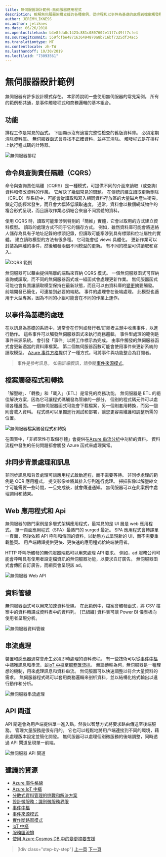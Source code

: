 ```yaml
---
title: 無伺服器設計範例-無伺服器應用程式
description: 瞭解無伺服器架構支援的各種案例，從排程和以事件為基礎的處理到檔案觸發程式和串流處理。
author: JEREMYLIKNESS
ms.author: jeliknes
ms.date: 06/26/2018
ms.openlocfilehash: b4e8fda0c1423c881c0807602e11f7c49ff7cfe4
ms.sourcegitcommit: 559fcfbe4871636494870a8b716bf7325df34ac5
ms.translationtype: MT
ms.contentlocale: zh-TW
ms.lasthandoff: 10/30/2019
ms.locfileid: "73093561"
---
```

# <a name="serverless-design-examples"></a>無伺服器設計範例

無伺服器有許多設計模式存在。 本節將說明一些使用無伺服器的常見案例。 所有的範例都共通，是事件觸發程式和商務邏輯的基本組合。

## <a name="scheduling"></a>功能

排程工作是常見的函式。 下圖顯示沒有適當完整性檢查的舊版資料庫。 必須定期清除資料庫。 無伺服器函式會尋找不正確資料，並將其清除。 觸發程式是在排程上執行程式碼的計時器。

![無伺服器排程](./media/serverless-scheduling.png)

## <a name="command-and-query-responsibility-segregation-cqrs"></a>命令與查詢責任隔離（CQRS）

命令與查詢責任隔離（CQRS）是一種模式，可提供不同的介面來讀取（或查詢）資料和修改資料的作業。 它解決了幾個常見的問題。 在傳統的建立讀取更新刪除（CRUD）型系統中，可能會從讀取和寫入相同資料存放區的大量磁片產生衝突。 鎖定可能經常發生，而且會大幅降低讀取速度。 通常，資料會以數個網域物件的複合形式呈現，而且讀取作業必須結合來自不同實體的資料。

使用 CQRS 時，讀取可能牽涉到特別的「簡維」實體，它會以取用的方式建立資料模型。 讀取的處理方式不同于它的儲存方式。 例如，雖然資料庫可能會將連絡人儲存為具有子地址記錄的標頭記錄，但讀取可能牽涉到具有標頭和位址屬性的實體。 建立讀取模型的方法有很多種。 它可能會從 views 具體化。 更新作業可以封裝為隔離的事件，然後觸發兩個不同模型的更新。 有不同的模型可供讀取和寫入。

![CQRS 範例](./media/cqrs-example.png)

無伺服器可以藉由提供隔離的端點來容納 CQRS 模式。 一個無伺服器函式可容納查詢或讀取，而不同的無伺服器函式或一組函式會處理更新作業。 無伺服器函式可能也會負責讓讀取模型保持在最新狀態，而且可以由資料庫的[變更](https://docs.microsoft.com/azure/cosmos-db/change-feed)摘要觸發。 前端開發已簡化，可連接到必要的端點。 事件的處理會在後端處理。 此模型也適用于大型專案，因為不同的小組可能會在不同的作業上運作。

## <a name="event-based-processing"></a>以事件為基礎的處理

在以訊息為基礎的系統中，通常會在佇列或發行者/訂閱者主題中收集事件，以進行動作。 這些事件可以觸發無伺服器函式來執行商務邏輯。 事件型處理的範例是事件來源系統。 會引發「事件」以將工作標示為完成。 由事件觸發的無伺服器函式會更新適當的資料庫檔案。 第二個無伺服器函數可能會使用事件來更新系統的讀取模型。 [Azure 事件方格](https://docs.microsoft.com/azure/event-grid/overview)提供了一種方式，可將事件與功能整合為訂閱者。

> 事件是參考訊息。 如需詳細資訊，請參閱[事件來源模式](https://docs.microsoft.com/azure/architecture/patterns/event-sourcing)。

## <a name="file-triggers-and-transformations"></a>檔案觸發程式和轉換

「解壓縮」、「轉換」和「載入」（ETL）是常見的商務功能。 無伺服器是 ETL 的絕佳解決方案，因為它可讓程式碼觸發為管線的一部分。 個別的程式碼元件可以處理各種層面。 一個無伺服器函式可能會下載檔案，另一個則套用轉換，而另一個則會載入資料。 程式碼可以單獨進行測試和部署，讓您更容易維護和調整所需的位置。

![無伺服器檔案觸發程式和轉換](./media/serverless-file-triggers.png)

在圖表中，「非經常性存取儲存體」會提供在[Azure 串流分析](https://docs.microsoft.com/azure/stream-analytics)中剖析的資料。 資料流程中發生的任何問題都會觸發 Azure 函式來處理異常。

## <a name="asynchronous-background-processing-and-messaging"></a>非同步背景處理和訊息

非同步訊息和背景處理可讓應用程式啟動進程，而不需要等待。 非同步處理的範例是 OCR 應用程式。 提交影像並將其排入佇列進行處理。 掃描影像以解壓縮文字可能需要一些時間，一旦完成後，就會傳送通知。 無伺服器可以在此案例中處理調用和結果。

## <a name="web-apps-and-apis"></a>Web 應用程式和 Api

無伺服器的熱門案例是多層式架構應用程式，最常見的是 UI 層是 web 應用程式。 單一頁面應用程式（SPA）最熱門的 surged 最近。 SPA 應用程式會轉譯單一頁面，然後依賴 API 呼叫和傳回的資料，以動態方式呈現新的 UI，而不需要重載整頁。 用戶端轉譯提供更快、更快速的應用程式給終端使用者。

HTTP 呼叫所觸發的無伺服器端點可以用來處理 API 要求。 例如，ad 服務公司可能會呼叫具有使用者設定檔資訊的無伺服器功能，以要求自訂廣告。 無伺服器函式會傳回自訂廣告，而網頁會呈現該 ad。

![無伺服器 Web API](./media/serverless-web-api.png)

## <a name="data-pipeline"></a>資料管線

無伺服器函式可以用來加速資料管線。 在此範例中，檔案會觸發函式，將 CSV 檔案中的資料轉譯成資料表中的資料列。 [已組織] 資料表可讓 Power BI 儀表板向使用者呈現分析。

![無伺服器資料管線](./media/serverless-data-pipeline.png)

## <a name="stream-processing"></a>串流處理

裝置和感應器通常會產生必須即時處理的資料流程。 有一些技術可以從[事件中樞](https://docs.microsoft.com/azure/event-hubs/event-hubs-what-is-event-hubs)中捕獲訊息和串流，並[IoT 中樞](https://docs.microsoft.com/azure/iot-hub)至[服務匯流排](https://docs.microsoft.com/azure/service-bus)。 無論傳輸為何，無伺服器是一種理想的機制，用來處理訊息和資料串流。 無伺服器可以快速調整以符合大量資料的需求。 無伺服器程式碼可以套用商務邏輯來剖析資料，並以結構化格式輸出以進行動作和分析。

![無伺服器串流處理](./media/serverless-stream-processing.png)

## <a name="api-gateway"></a>API 閘道

API 閘道會為用戶端提供單一進入點，然後以智慧方式將要求路由傳送至後端服務。 管理大量服務是很有用的。 它也可以輕鬆地將用戶端連接到不同的環境，藉此處理版本設定並簡化開發。 無伺服器可以處理個別微服務的後端調整，同時透過 API 閘道呈現單一前端。

![無伺服器 API 閘道](./media/serverless-api-gateway.png)

## <a name="recommended-resources"></a>建議的資源

- [Azure 事件格線](https://docs.microsoft.com/azure/event-grid/overview)
- [Azure IoT 中樞](https://docs.microsoft.com/azure/iot-hub)
- [分散式資料管理的挑戰和解決方案](../microservices/architect-microservice-container-applications/distributed-data-management.md)
- [設計微服務：識別微服務界限](https://docs.microsoft.com/azure/architecture/microservices/microservice-boundaries)
- [事件中樞](https://docs.microsoft.com/azure/event-hubs/event-hubs-what-is-event-hubs)
- [事件來源模式](https://docs.microsoft.com/azure/architecture/patterns/event-sourcing)
- [實作斷路器模式](../microservices/implement-resilient-applications/implement-circuit-breaker-pattern.md)
- [IoT 中樞](https://docs.microsoft.com/azure/iot-hub)
- [服務匯流排](https://docs.microsoft.com/azure/service-bus)
- [使用 Azure Cosmos DB 中的變更摘要支援](https://docs.microsoft.com/azure/cosmos-db/change-feed)

>[!div class="step-by-step"]
>[上一頁](serverless-architecture-considerations.md)
>[下一頁](azure-serverless-platform.md)

